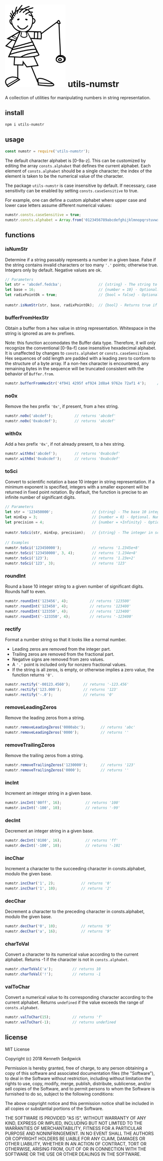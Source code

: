# <img src="./yoyo.png" width="200" /> utils-numstr

A collection of utilities for manipulating numbers in string representation.

## install

```
npm i utils-numstr
```

## usage

```javascript
const numstr = require('utils-numstr');
```

The default character alphabet is [0-9a-z].  This can be customized by editing the array `consts.alphabet` that defines the current alphabet.  Each element of `consts.alphabet` should be a single character; the index of the element is taken to be the numerical value of the character.

The package `utils-numstr` is case insensitive by default.  If necessary, case sensitivity can be enabled by setting `consts.caseSensitive` to true.

For example, one can define a custom alphabet where upper case and lower case letters assume different numerical values:

```javascript
numstr.consts.caseSensitive = true;
numstr.consts.alphabet = Array.from('0123456789abcdefghijklmnopqrstuvwxyzABCDEFGHIJKLMNOPQRSTUVWXYZ');
```

## functions

### isNumStr

Determine if a string passably represents a number in a given base.  False if the string contains invalid characters or too many `'.'` points; otherwise true.  Integers only by default.  Negative values are ok.

```javascript
// Parameters
let str = 'abcdef.fedcba';                 // {string} - The string to test.
let base = 16;                             // {number = 10} - Optional. The ostensible base of the string.
let radixPointOk = true;                   // {bool = false} - Optional. If false, only integers are allowed.

numstr.isNumStr(str, base, radixPointOk);  // {bool} - Returns true if the string is a number in the specified base, false otherwise.
```

### bufferFromHexStr

Obtain a buffer from a hex value in string representation.  Whitespace in the string is ignored as are `0x` prefixes.

Note: this function accomodates the Buffer data type.  Therefore, it will only recognize the conventional [0-9a-f] case insensitive hexadecimal alphabet.  It is unaffected by changes to `consts.alphabet` or `consts.caseSensitive`.  Hex sequences of odd length are padded with a leading zero to conform to the structure of a byte array.  If a non-hex character is encountered, any remaining bytes in the sequence will be truncated consistent with the behavior of `Buffer.from`.

```javascript
numstr.bufferFromHexStr('4f941 4295f ef924 2d8a4 9762e 72af1 4');     // returns <Buffer 04 f9 41 42 95 fe f9 24 2d 8a 49 76 2e 72 af 14>
```

### no0x

Remove the hex prefix `'0x'`, if present, from a hex string.

```javascript
numstr.no0x('abcdef');          // returns 'abcdef'
numstr.no0x('0xabcdef');        // returns 'abcdef'
```

### with0x

Add a hex prefix `'0x'`, if not already present, to a hex string.

```javascript
numstr.with0x('abcdef');        // returns '0xabcdef'
numstr.with0x('0xabcdef');      // returns '0xabcdef'
```

### toSci

Convert to scientific notation a base 10 integer in string representation.  If a minimum exponent is specified, integers with a smaller exponent will be returned in fixed point notation.  By default, the function is precise to an infinite number of significant digits.

```javascript
// Parameters
let str = '123450000';                  // {string} - The base 10 integer to convert.
let minExp = 3;                         // {number = 0} - Optional. Number will be returned in fixed point notation unless its exponent is at least minExp.
let precision = 4;                      // {number = +Infinity} - Optional. The number of significant digits to include in the converted number.

numstr.toSci(str, minExp, precision);   // {string} - The integer in scientific notation.

// Examples
numstr.toSci('123450000');              // returns '1.2345e+8'
numstr.toSci('123450000', 3, 4);        // returns '1.234e+8'
numstr.toSci('123');                    // returns '1.23e+2'
numstr.toSci('123', 3);                 // returns '123'
```

### roundInt

Round a base 10 integer string to a given number of significant digits.  Rounds half to even.

```javascript
numstr.roundInt('123456', 4);          // returns '123500'
numstr.roundInt('123450', 4);          // returns '123400'
numstr.roundInt('123350', 4);          // returns '123400'
numstr.roundInt('-123350', 4);         // returns '-123400'
```

### rectify

Format a number string so that it looks like a normal number.

* Leading zeros are removed from the integer part. 
* Trailing zeros are removed from the fractional part. 
* Negative signs are removed from zero values. 
* A `'.'` point is included only for nonzero fractional values. 
* If the string is all zeros, is empty, or otherwise implies a zero value, the function returns `'0'`.

```javascript
numstr.rectify('-00123.4560');      // returns '-123.456'
numstr.rectify('123.000');          // returns '123'
numstr.rectify('-.0');              // returns '0'
```

### removeLeadingZeros

Remove the leading zeros from a string.

```javascript
numstr.removeLeadingZeros('0000abc');       // returns 'abc'
numstr.removeLeadingZeros('0000');          // returns ''
```

### removeTrailingZeros

Remove the trailing zeros from a string.

```javascript
numstr.removeTrailingZeros('1230000');      // returns '123'
numstr.removeTrailingZeros('0000');         // returns ''
```

### incInt

Increment an integer string in a given base.

```javascript
numstr.incInt('00ff', 16);           // returns '100'
numstr.incInt('-100', 10);           // returns '-99'
```

### decInt

Decrement an integer string in a given base.

```javascript
numstr.decInt('0100', 16);           // returns 'ff'
numstr.decInt('-100', 10);           // returns '-101'
```

### incChar

Increment a character to the succeeding character in consts.alphabet, modulo the given base.

```javascript
numstr.incChar('1', 2);            // returns '0'
numstr.incChar('1', 10);           // returns '2'
```

### decChar

Decrement a character to the preceding character in consts.alphabet, modulo the given base.

```javascript
numstr.decChar('0', 10);           // returns '9'
numstr.decChar('a', 16);           // returns '9'
```

### charToVal

Convert a character to its numerical value according to the current alphabet.  Returns -1 if the character is not in `consts.alphabet`.

```javascript
numstr.charToVal('a');         // returns 10
numstr.charToVal('!');         // returns -1
```

### valToChar

Convert a numerical value to its corresponding character according to the current alphabet.  Returns `undefined` if the value exceeds the range of `consts.alphabet`.

```javascript
numstr.valToChar(15);          // returns 'f'
numstr.valToChar(-1);          // returns undefined
```

## license

MIT License

Copyright (c) 2018 Kenneth Sedgwick

Permission is hereby granted, free of charge, to any person obtaining a copy
of this software and associated documentation files (the "Software"), to deal
in the Software without restriction, including without limitation the rights
to use, copy, modify, merge, publish, distribute, sublicense, and/or sell
copies of the Software, and to permit persons to whom the Software is
furnished to do so, subject to the following conditions:

The above copyright notice and this permission notice shall be included in all
copies or substantial portions of the Software.

THE SOFTWARE IS PROVIDED "AS IS", WITHOUT WARRANTY OF ANY KIND, EXPRESS OR
IMPLIED, INCLUDING BUT NOT LIMITED TO THE WARRANTIES OF MERCHANTABILITY,
FITNESS FOR A PARTICULAR PURPOSE AND NONINFRINGEMENT. IN NO EVENT SHALL THE
AUTHORS OR COPYRIGHT HOLDERS BE LIABLE FOR ANY CLAIM, DAMAGES OR OTHER
LIABILITY, WHETHER IN AN ACTION OF CONTRACT, TORT OR OTHERWISE, ARISING FROM,
OUT OF OR IN CONNECTION WITH THE SOFTWARE OR THE USE OR OTHER DEALINGS IN THE
SOFTWARE.